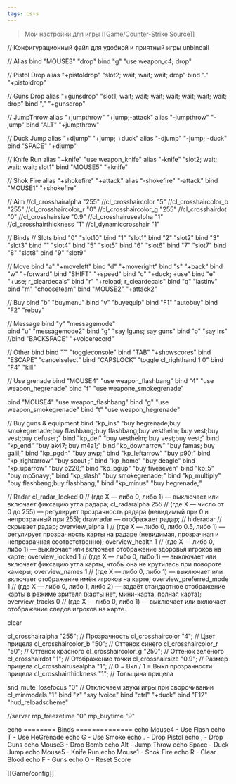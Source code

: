 ```yaml
---
tags: cs-s
---
```


> Мои настройки для игры [[Game/Counter-Strike Source]]

// Конфигурационный файл для удобной и приятный игры
unbindall

// Alias
bind "MOUSE3" "drop"
bind "g" "use weapon_c4; drop"

// Pistol Drop
alias "+pistoldrop" "slot2; wait; wait; wait; drop"
bind "." "+pistoldrop"

// Guns Drop
alias "+gunsdrop" "slot1; wait; wait; wait; wait; wait; wait; wait; drop"
bind "," "+gunsdrop"

// JumpThrow
alias "+jumpthrow" "+jump;-attack"
alias "-jumpthrow" "-jump"
bind "ALT" "+jumpthrow"

// Duck Jump
alias "+djump" "+jump; +duck"
alias "-djump" "-jump; -duck"
bind "SPACE" "+djump"

// Knife Run
alias "+knife" "use weapon_knife"
alias "-knife" "slot2; wait; wait; wait; slot1"
bind "MOUSE5" "+knife"

// Shok Fire
alias "+shokefire" "+attack"
alias "-shokefire" "-attack"
bind "MOUSE1" "+shokefire"

// Aim
//cl_crosshairalpha "255"
//cl_crosshaircolor "5"
//cl_crosshaircolor_b "255"
//cl_crosshaircolor_r "0"
//cl_crosshaircolor_g "255"
//cl_crosshairdot "0"
//cl_crosshairsize "0.9"
//cl_crosshairusealpha "1"
//cl_crosshairthickness "1"
//cl_dynamiccrosshair "1"

// Binds
// Slots
bind "0" "slot10"
bind "1" "slot1"
bind "2" "slot2"
bind "3" "slot3"
bind "" "slot4"
bind "5" "slot5"
bind "6" "slot6"
bind "7" "slot7"
bind "8" "slot8"
bind "9" "slot9"

// Move
bind "a" "+moveleft"
bind "d" "+moveright"
bind "s" "+back"
bind "w" "+forward"
bind "SHIFT" "+speed"
bind "c" "+duck; +use"
bind "e" "+use; r_cleardecals"
bind "r" "+reload; r_cleardecals"
bind "q" "lastinv"
bind "m" "chooseteam"
bind "MOUSE2" "+attack2"

// Buy
bind "b" "buymenu"
bind "v" "buyequip"
bind "F1" "autobuy"
bind "F2" "rebuy"

// Message
bind "y" "messagemode"  
bind "u" "messagemode2"
bind "g" "say !guns; say guns"
bind "o" "say !rs"
//bind "BACKSPACE" "+voicerecord"

// Other bind
bind "`" "toggleconsole"
bind "TAB" "+showscores"
bind "ESCAPE" "cancelselect"
bind "CAPSLOCK" "toggle cl_righthand 1 0"
bind "F4" "kill"

// Use grenade
bind "MOUSE4" "use weapon_flashbang"
bind "4" "use weapon_hegrenade"
bind "f" "use weapone_smokegrenade"


bind "MOUSE4" "use weapon_flashbang"
bind "g" "use weapon_smokegrenade"
bind "t" "use weapon_hegrenade"

// Buy guns & equipment
bind "kp_ins" "buy hegrenade;buy smokegrenade;buy flashbang;buy flashbang;buy vesthelm; buy vest;buy vest;buy defuser;"
bind "kp_del" "buy vesthelm; buy vest;buy vest;"
bind "kp_end" "buy ak47; buy m4a1;"
bind "kp_downarrow" "buy famas; buy galil;"
bind "kp_pgdn" "buy awp;"
bind "kp_leftarrow" "buy p90;"
bind "kp_rightarrow" "buy scout ;"
bind "kp_home" "buy deagle"
bind "kp_uparrow" "buy p228;"
bind "kp_pgup" "buy fiveseven"
bind "kp_5" "buy mp5navy;"
bind "kp_slash" "buy smokegrenade;"
bind "kp_multiply" "buy flashbang;buy flashbang;"
bind "kp_minus" "buy hegrenade;"

// Radar
cl_radar_locked 0 // (где Х — либо 0, либо 1) — выключает или включает фиксацию угла радара;
cl_radaralpha 255 // (где Х — число от 0 до 255) — регулирует прозрачность радара (невидимый при 0 и непрозрачный при 255);
drawradar — отображает радар;
// hideradar // скрывает радар;
overview_alpha 1 // (где Х — либо 0, либо 0.5, либо 1) — регулирует прозрачность карты на радаре (невидимая, прозрачная и непрозрачная соответственно);
overview_health 1 // (где Х — либо 0, либо 1) — выключает или включает отображение здоровья игроков на карте;
overview_locked 1 // (где Х — либо 0, либо 1) — выключает или включает фиксацию угла карты, чтобы она не крутилась при повороте камеры;
overview_names 1 // (где Х — либо 0, либо 1) — выключает или включает отображение имён игроков на карте;
overview_preferred_mode 1 // (где Х — либо 0, либо 1, либо 2) — задаёт стандартное отображение карты в режиме зрителя (карты нет, мини-карта, полная карта);
overview_tracks 0 // (где Х — либо 0, либо 1) — выключает или включает отображение следов игроков на карте.

clear

cl_crosshairalpha "255"; // Прозрачность
cl_crosshaircolor "4"; // Цвет прицела
cl_crosshaircolor_b "50"; // Оттенок синего
cl_crosshaircolor_r "50"; // Оттенок красного
cl_crosshaircolor_g "250"; // Оттенок зелёного
cl_crosshairdot "1"; // Отображение точки
cl_crosshairsize "0.9"; // Размер прицела
cl_crosshairusealpha "1"; // 0 = Вкл / 1 = Выкл прозрачности прицела
cl_crosshairthickness "1"; // Тольщина прицела

snd_mute_losefocus "0" // Отключаем звуки игры при сворочивании
cl_minmodels "1"
bind "z" "say !voice"
bind "ctrl" "+duck"
bind "F12" "hud_reloadscheme"

//server
mp_freezetime "0"
mp_buytime "9"



echo ======== Binds ==============
echo Mouse4 - Use Flash
echo T - Use HeGrenade
echo G - Use Smoke
echo . - Drop Pistol
echo , - Drop Guns
echo Mouse3 - Drop Bomb
echo Alt - Jump Throw
echo Space - Duck Jump
echo Mouse5 - Knife Run
echo Mouse1 - Shok Fire
echo R - Clear Blood
echo F - Guns
echo O - Reset Score   


[[Game/config]]
